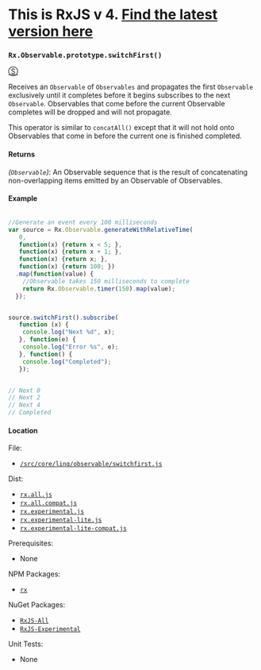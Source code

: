 # This is RxJS v 4. [Find the latest version here](https://github.com/reactivex/rxjs)
### `Rx.Observable.prototype.switchFirst()` ##
[&#x24C8;](https://github.com/Reactive-Extensions/RxJS/blob/master/src/core/linq/observable/switchfirst.js "View in source")

Receives an `Observable` of `Observables` and propagates the first `Observable` exclusively until it completes before it begins subscribes to the next `Observable`.  Observables that come before the current Observable completes will be dropped and will not propagate.

This operator is similar to `concatAll()` except that it will not hold onto Observables that come in before the current one is finished completed.


#### Returns
*(`Observable`)*: An Observable sequence that is the result of concatenating non-overlapping items emitted by an Observable of Observables.

#### Example

```javascript

//Generate an event every 100 milliseconds
var source = Rx.Observable.generateWithRelativeTime(
   0,
   function(x) {return x < 5; },
   function(x) {return x + 1; },
   function(x) {return x; },
   function(x) {return 100; })
  .map(function(value) {
    //Observable takes 150 milliseconds to complete
    return Rx.Observable.timer(150).map(value);
  });


source.switchFirst().subscribe(
   function (x) {
    console.log("Next %d", x);
   }, function(e) {
    console.log("Error %s", e);
   }, function() {
    console.log("Completed");
   });


// Next 0
// Next 2
// Next 4
// Completed
```


#### Location

File:
- [`/src/core/linq/observable/switchfirst.js`](https://github.com/Reactive-Extensions/RxJS/blob/master/src/core/linq/observable/switchfirst.js)

Dist:
- [`rx.all.js`](https://github.com/Reactive-Extensions/RxJS/blob/master/dist/rx.all.js)
- [`rx.all.compat.js`](https://github.com/Reactive-Extensions/RxJS/blob/master/dist/rx.all.compat.js)
- [`rx.experimental.js`](https://github.com/Reactive-Extensions/RxJS/blob/master/dist/rx.experimental.js)
- [`rx.experimental-lite.js`](https://github.com/Reactive-Extensions/RxJS/blob/master/dist/rx.experimental-lite.js)
- [`rx.experimental-lite-compat.js`](https://github.com/Reactive-Extensions/RxJS/blob/master/dist/rx.experimental-lite-compat.js)

Prerequisites:
- None

NPM Packages:
- [`rx`](https://www.npmjs.org/package/rx)

NuGet Packages:
- [`RxJS-All`](http://www.nuget.org/packages/RxJS-All/)
- [`RxJS-Experimental`](http://www.nuget.org/packages/RxJS-Experimental/)

Unit Tests:
- None

